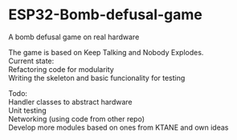 # ESP32-Bomb-defusal-game  
A bomb defusal game on real hardware  
  
The game is based on Keep Talking and Nobody Explodes.  
Current state:  
Refactoring code for modularity  
Writing the skeleton and basic funcionality for testing  

Todo:  
Handler classes to abstract hardware  
Unit testing  
Networking (using code from other repo)  
Develop more modules based on ones from KTANE and own ideas  
